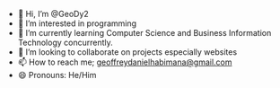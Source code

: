 - 👋 Hi, I’m @GeoDy2
- 👀 I’m interested in programming
- 🌱 I’m currently learning Computer Science and Business Information Technology concurrently.
- 💞️ I’m looking to collaborate on projects especially websites
- 📫 How to reach me; geoffreydanielhabimana@gmail.com 
- 😄 Pronouns: He/Him
  

<!---
GeoDy2/GeoDy2 is a ✨ special ✨ repository because its `README.md` (this file) appears on your GitHub profile.
You can click the Preview link to take a look at your changes.
--->
